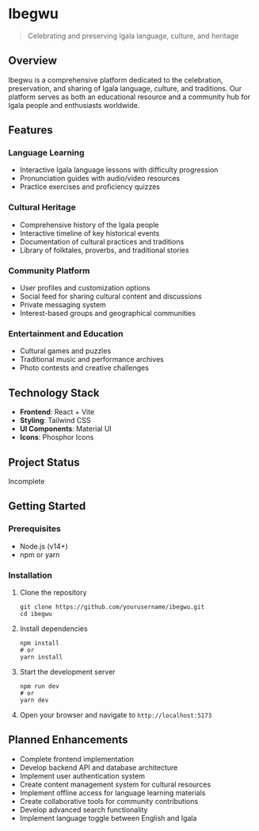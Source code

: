 # Ibegwu

> Celebrating and preserving Igala language, culture, and heritage

## Overview

Ibegwu is a comprehensive platform dedicated to the celebration, preservation, and sharing of Igala language, culture, and traditions. Our platform serves as both an educational resource and a community hub for Igala people and enthusiasts worldwide.

## Features

### Language Learning
- Interactive Igala language lessons with difficulty progression
- Pronunciation guides with audio/video resources
- Practice exercises and proficiency quizzes

### Cultural Heritage
- Comprehensive history of the Igala people
- Interactive timeline of key historical events
- Documentation of cultural practices and traditions
- Library of folktales, proverbs, and traditional stories

### Community Platform
- User profiles and customization options
- Social feed for sharing cultural content and discussions
- Private messaging system
- Interest-based groups and geographical communities

### Entertainment and Education
- Cultural games and puzzles
- Traditional music and performance archives
- Photo contests and creative challenges

## Technology Stack

- **Frontend**: React + Vite
- **Styling**: Tailwind CSS
- **UI Components**: Material UI
- **Icons**: Phosphor Icons

## Project Status
Incomplete

## Getting Started

### Prerequisites
- Node.js (v14+)
- npm or yarn

### Installation

1. Clone the repository
   ```
   git clone https://github.com/yourusername/ibegwu.git
   cd ibegwu
   ```

2. Install dependencies
   ```
   npm install
   # or
   yarn install
   ```

3. Start the development server
   ```
   npm run dev
   # or
   yarn dev
   ```

4. Open your browser and navigate to `http://localhost:5173`

## Planned Enhancements

- Complete frontend implementation
- Develop backend API and database architecture
- Implement user authentication system
- Create content management system for cultural resources
- Implement offline access for language learning materials
- Create collaborative tools for community contributions
- Develop advanced search functionality
- Implement language toggle between English and Igala
